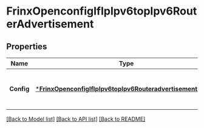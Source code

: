 # FrinxOpenconfigIfIpIpv6topIpv6RouterAdvertisement

## Properties
Name | Type | Description | Notes
------------ | ------------- | ------------- | -------------
**Config** | [***FrinxOpenconfigIfIpIpv6topIpv6RouteradvertisementConfig**](frinx.openconfig.if.ip.ipv6top.ipv6.routeradvertisement.Config.md) | Optional[Configuration parameters relating to router advertisements for IPv6.] REF:Optional.empty | [optional] [default to null]

[[Back to Model list]](../README.md#documentation-for-models) [[Back to API list]](../README.md#documentation-for-api-endpoints) [[Back to README]](../README.md)


